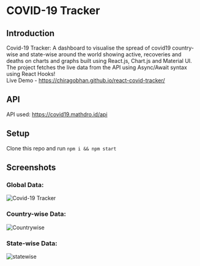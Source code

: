 # COVID-19 Tracker
  
## Introduction
Covid-19 Tracker: A dashboard to visualise the spread of covid19 country-wise and state-wise around the world showing active, recoveries and deaths on charts and graphs built using React.js, Chart.js and Material UI. The project fetches the live data from the API using Async/Await syntax using React Hooks!  
Live Demo - https://chiragobhan.github.io/react-covid-tracker/

## API 
API used: https://covid19.mathdro.id/api

## Setup
Clone this repo and run ```npm i && npm start```

## Screenshots
### Global Data:
  
![Covid-19 Tracker](https://i.ibb.co/X87BqVY/Screenshot-2020-04-13-at-10-14-58.png "Covid-19 Tracker")

### Country-wise Data:
  
![Countrywise](https://user-images.githubusercontent.com/32812640/89104879-24dee300-d43a-11ea-863f-2fea9634af7d.PNG)

### State-wise Data:
  
![statewise](https://user-images.githubusercontent.com/32812640/89104794-a71ad780-d439-11ea-92c4-c3d4fa0964bc.PNG)
